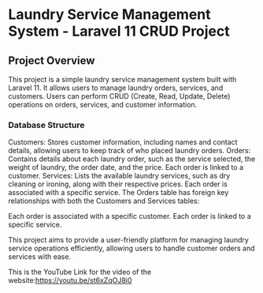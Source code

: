 # Laundry Service Management System - Laravel 11 CRUD Project

## Project Overview

This project is a simple laundry service management system built with Laravel 11. It allows users to manage laundry orders, services, and customers. Users can perform CRUD (Create, Read, Update, Delete) operations on orders, services, and customer information.

### Database Structure

Customers: Stores customer information, including names and contact details, allowing users to keep track of who placed laundry orders.
Orders: Contains details about each laundry order, such as the service selected, the weight of laundry, the order date, and the price. Each order is linked to a customer.
Services: Lists the available laundry services, such as dry cleaning or ironing, along with their respective prices. Each order is associated with a specific service.
The Orders table has foreign key relationships with both the Customers and Services tables:

Each order is associated with a specific customer.
Each order is linked to a specific service.

This project aims to provide a user-friendly platform for managing laundry service operations efficiently, allowing users to handle customer orders and services with ease.

This is the YouTube Link for the video of the website:[https://youtu.be/st6xZqOJ8i0 ](https://youtu.be/st6xZqOJ8i0?si=GsYLA5py5IOv7hcx)

